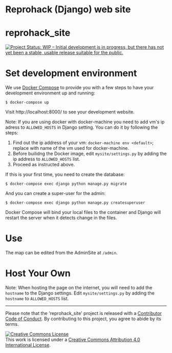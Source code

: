 # Reprohack (Django) web site
# reprohack_site

[![Project Status: WIP – Initial development is in progress, but there has not yet been a stable, usable release suitable for the public.](https://www.repostatus.org/badges/latest/wip.svg)](https://www.repostatus.org/#wip)

Set development environment
===========================

We use [Docker Compose](https://docs.docker.com/compose/)
to provide you with a few steps to have your development environment
up and running:

```{bash}
$ docker-compose up
```

Visit http://localhost:8000/ to see your development website.

Note: If you are using docker with docker-machine you need to add vm's ip adress to `ALLOWED_HOSTS` in Django setting. You can do it by following the steps:
1. Find out the ip address of your vm: `docker-machine env <default>`; replace <default> with name of the vm used for docker-machine.
2. Before builidng the Docker image, edit `mysite/settings.py` by adding the ip address to `ALLOWED_HOSTS` list.
3. Proceed as instructed above.

If this is your first time,
you need to create the database:

```{bash}
$ docker-compose exec django python manage.py migrate
```

And you can create a super-user for the admin:

```{bash}
$ docker-compose exec django python manage.py createsuperuser
```

Docker Compose will bind your local files to the container
and
Django will restart the server when it detects change in the files.

Use
===

The map can be edited from the AdminSite at ``/admin``.

Host Your Own
=============

Note: When hosting the page on the internet, you will need to add the `hostname` to the Django settings. 
Edit `mysite/settings.py` by adding the `hostname`  to `ALLOWED_HOSTS` list.

***

Please note that the 'reprohack_site' project is released with a
[Contributor Code of Conduct](CODE_OF_CONDUCT.md).
By contributing to this project, you agree to abide by its terms.

<a rel="license" href="http://creativecommons.org/licenses/by/4.0/"><img alt="Creative Commons License" style="border-width:0" src="https://i.creativecommons.org/l/by/4.0/88x31.png" /></a><br />This work is licensed under a <a rel="license" href="http://creativecommons.org/licenses/by/4.0/">Creative Commons Attribution 4.0 International License</a>.

